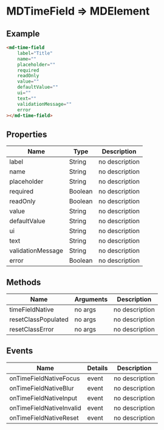 # MDTimeField => MDElement

## Example
```html
<md-time-field
    label="Title"
    name=""
    placeholder=""
    required
    readOnly
    value=""
    defaultValue=""
    ui=""
    text=""
    validationMessage=""
    error
></md-time-field>
```

## Properties
Name | Type | Description
--- | --- | ---
label | String | no description
name | String | no description
placeholder | String | no description
required | Boolean | no description
readOnly | Boolean | no description
value | String | no description
defaultValue | String | no description
ui | String | no description
text | String | no description
validationMessage | String | no description
error | Boolean | no description

## Methods
Name | Arguments | Description
--- | --- | ---
timeFieldNative | no args | no description
resetClassPopulated | no args | no description
resetClassError | no args | no description

## Events
Name | Details | Description
--- | --- | ---
onTimeFieldNativeFocus | event | no description
onTimeFieldNativeBlur | event | no description
onTimeFieldNativeInput | event | no description
onTimeFieldNativeInvalid | event | no description
onTimeFieldNativeReset | event | no description

